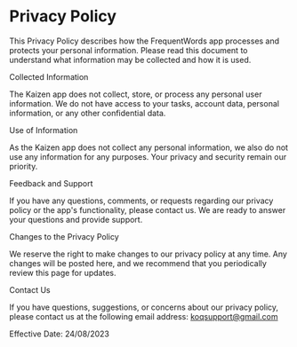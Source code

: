 # Privacy Policy

This Privacy Policy describes how the FrequentWords app processes and protects your personal information. Please read this document to understand what information may be collected and how it is used.

Collected Information

The Kaizen app does not collect, store, or process any personal user information. We do not have access to your tasks, account data, personal information, or any other confidential data.

Use of Information

As the Kaizen app does not collect any personal information, we also do not use any information for any purposes. Your privacy and security remain our priority.

Feedback and Support

If you have any questions, comments, or requests regarding our privacy policy or the app's functionality, please contact us. We are ready to answer your questions and provide support.

Changes to the Privacy Policy

We reserve the right to make changes to our privacy policy at any time. Any changes will be posted here, and we recommend that you periodically review this page for updates.

Contact Us

If you have questions, suggestions, or concerns about our privacy policy, please contact us at the following email address: koqsupport@gmail.com

Effective Date: 24/08/2023
